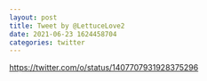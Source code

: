 ```yaml
--- 
layout: post 
title: Tweet by @LettuceLove2 
date: 2021-06-23 1624458704 
categories: twitter 
--- 
```

https://twitter.com/o/status/1407707931928375296